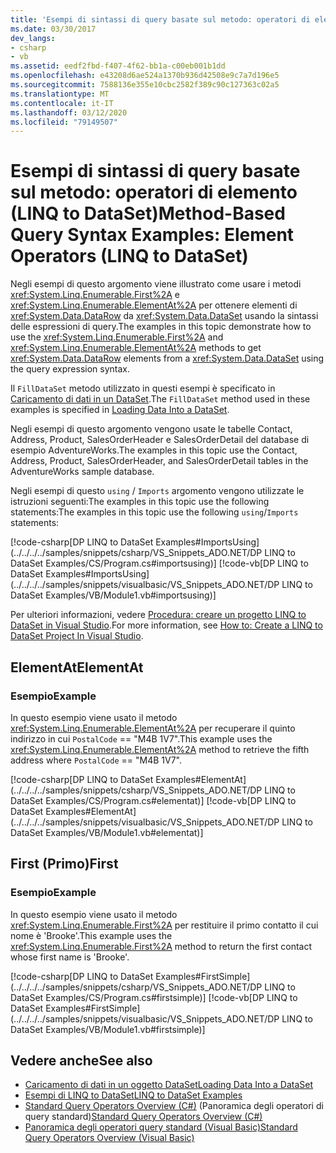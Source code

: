 ```yaml
---
title: 'Esempi di sintassi di query basate sul metodo: operatori di elemento (LINQ to DataSet)'
ms.date: 03/30/2017
dev_langs:
- csharp
- vb
ms.assetid: eedf2fbd-f407-4f62-bb1a-c00eb001b1dd
ms.openlocfilehash: e43208d6ae524a1370b936d42508e9c7a7d196e5
ms.sourcegitcommit: 7588136e355e10cbc2582f389c90c127363c02a5
ms.translationtype: MT
ms.contentlocale: it-IT
ms.lasthandoff: 03/12/2020
ms.locfileid: "79149507"
---
```

# <a name="method-based-query-syntax-examples-element-operators-linq-to-dataset"></a><span data-ttu-id="a1f39-102">Esempi di sintassi di query basate sul metodo: operatori di elemento (LINQ to DataSet)</span><span class="sxs-lookup"><span data-stu-id="a1f39-102">Method-Based Query Syntax Examples: Element Operators (LINQ to DataSet)</span></span>
<span data-ttu-id="a1f39-103">Negli esempi di questo argomento viene illustrato come usare i metodi <xref:System.Linq.Enumerable.First%2A> e <xref:System.Linq.Enumerable.ElementAt%2A> per ottenere elementi di <xref:System.Data.DataRow> da <xref:System.Data.DataSet> usando la sintassi delle espressioni di query.</span><span class="sxs-lookup"><span data-stu-id="a1f39-103">The examples in this topic demonstrate how to use the <xref:System.Linq.Enumerable.First%2A> and <xref:System.Linq.Enumerable.ElementAt%2A> methods to get <xref:System.Data.DataRow> elements from a <xref:System.Data.DataSet> using the query expression syntax.</span></span>  
  
 <span data-ttu-id="a1f39-104">Il `FillDataSet` metodo utilizzato in questi esempi è specificato in [Caricamento di dati in un DataSet](loading-data-into-a-dataset.md).</span><span class="sxs-lookup"><span data-stu-id="a1f39-104">The `FillDataSet` method used in these examples is specified in [Loading Data Into a DataSet](loading-data-into-a-dataset.md).</span></span>  
  
 <span data-ttu-id="a1f39-105">Negli esempi di questo argomento vengono usate le tabelle Contact, Address, Product, SalesOrderHeader e SalesOrderDetail del database di esempio AdventureWorks.</span><span class="sxs-lookup"><span data-stu-id="a1f39-105">The examples in this topic use the Contact, Address, Product, SalesOrderHeader, and SalesOrderDetail tables in the AdventureWorks sample database.</span></span>  
  
 <span data-ttu-id="a1f39-106">Negli esempi di questo `using` / `Imports` argomento vengono utilizzate le istruzioni seguenti:The examples in this topic use the following statements:</span><span class="sxs-lookup"><span data-stu-id="a1f39-106">The examples in this topic use the following `using`/`Imports` statements:</span></span>  
  
[!code-csharp[DP LINQ to DataSet Examples#ImportsUsing](../../../../samples/snippets/csharp/VS_Snippets_ADO.NET/DP LINQ to DataSet Examples/CS/Program.cs#importsusing)]
[!code-vb[DP LINQ to DataSet Examples#ImportsUsing](../../../../samples/snippets/visualbasic/VS_Snippets_ADO.NET/DP LINQ to DataSet Examples/VB/Module1.vb#importsusing)]

 <span data-ttu-id="a1f39-107">Per ulteriori informazioni, vedere [Procedura: creare un progetto LINQ to DataSet in Visual Studio](how-to-create-a-linq-to-dataset-project-in-vs.md).</span><span class="sxs-lookup"><span data-stu-id="a1f39-107">For more information, see [How to: Create a LINQ to DataSet Project In Visual Studio](how-to-create-a-linq-to-dataset-project-in-vs.md).</span></span>  
  
## <a name="elementat"></a><span data-ttu-id="a1f39-108">ElementAt</span><span class="sxs-lookup"><span data-stu-id="a1f39-108">ElementAt</span></span>  
  
### <a name="example"></a><span data-ttu-id="a1f39-109">Esempio</span><span class="sxs-lookup"><span data-stu-id="a1f39-109">Example</span></span>  
 <span data-ttu-id="a1f39-110">In questo esempio viene usato il metodo <xref:System.Linq.Enumerable.ElementAt%2A> per recuperare il quinto indirizzo in cui `PostalCode` == "M4B 1V7".</span><span class="sxs-lookup"><span data-stu-id="a1f39-110">This example uses the <xref:System.Linq.Enumerable.ElementAt%2A> method to retrieve the fifth address where `PostalCode` == "M4B 1V7".</span></span>  
  
[!code-csharp[DP LINQ to DataSet Examples#ElementAt](../../../../samples/snippets/csharp/VS_Snippets_ADO.NET/DP LINQ to DataSet Examples/CS/Program.cs#elementat)]
[!code-vb[DP LINQ to DataSet Examples#ElementAt](../../../../samples/snippets/visualbasic/VS_Snippets_ADO.NET/DP LINQ to DataSet Examples/VB/Module1.vb#elementat)]
  
## <a name="first"></a><span data-ttu-id="a1f39-111">First (Primo)</span><span class="sxs-lookup"><span data-stu-id="a1f39-111">First</span></span>  
  
### <a name="example"></a><span data-ttu-id="a1f39-112">Esempio</span><span class="sxs-lookup"><span data-stu-id="a1f39-112">Example</span></span>  
 <span data-ttu-id="a1f39-113">In questo esempio viene usato il metodo <xref:System.Linq.Enumerable.First%2A> per restituire il primo contatto il cui nome è 'Brooke'.</span><span class="sxs-lookup"><span data-stu-id="a1f39-113">This example uses the <xref:System.Linq.Enumerable.First%2A> method to return the first contact whose first name is 'Brooke'.</span></span>  
  
[!code-csharp[DP LINQ to DataSet Examples#FirstSimple](../../../../samples/snippets/csharp/VS_Snippets_ADO.NET/DP LINQ to DataSet Examples/CS/Program.cs#firstsimple)]
[!code-vb[DP LINQ to DataSet Examples#FirstSimple](../../../../samples/snippets/visualbasic/VS_Snippets_ADO.NET/DP LINQ to DataSet Examples/VB/Module1.vb#firstsimple)]
  
## <a name="see-also"></a><span data-ttu-id="a1f39-114">Vedere anche</span><span class="sxs-lookup"><span data-stu-id="a1f39-114">See also</span></span>

- [<span data-ttu-id="a1f39-115">Caricamento di dati in un oggetto DataSet</span><span class="sxs-lookup"><span data-stu-id="a1f39-115">Loading Data Into a DataSet</span></span>](loading-data-into-a-dataset.md)
- [<span data-ttu-id="a1f39-116">Esempi di LINQ to DataSet</span><span class="sxs-lookup"><span data-stu-id="a1f39-116">LINQ to DataSet Examples</span></span>](linq-to-dataset-examples.md)
- <span data-ttu-id="a1f39-117">[Standard Query Operators Overview (C#)](../../../csharp/programming-guide/concepts/linq/standard-query-operators-overview.md) (Panoramica degli operatori di query standard)</span><span class="sxs-lookup"><span data-stu-id="a1f39-117">[Standard Query Operators Overview (C#)](../../../csharp/programming-guide/concepts/linq/standard-query-operators-overview.md)</span></span>
- [<span data-ttu-id="a1f39-118">Panoramica degli operatori query standard (Visual Basic)</span><span class="sxs-lookup"><span data-stu-id="a1f39-118">Standard Query Operators Overview (Visual Basic)</span></span>](../../../visual-basic/programming-guide/concepts/linq/standard-query-operators-overview.md)
